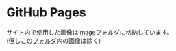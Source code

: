 # GitHub Pages
サイト内で使用した画像は[image](https://github.com/Nanogy98/Nanogy98.github.io/tree/main/image)フォルダに格納しています。  
(但しこの[フォルダ](https://github.com/Nanogy98/Nanogy98.github.io/tree/main/KainBot_img)内の画像は除く)
